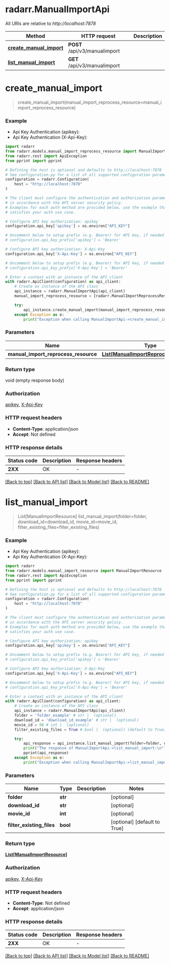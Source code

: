 # radarr.ManualImportApi

All URIs are relative to *http://localhost:7878*

Method | HTTP request | Description
------------- | ------------- | -------------
[**create_manual_import**](ManualImportApi.md#create_manual_import) | **POST** /api/v3/manualimport | 
[**list_manual_import**](ManualImportApi.md#list_manual_import) | **GET** /api/v3/manualimport | 


# **create_manual_import**
> create_manual_import(manual_import_reprocess_resource=manual_import_reprocess_resource)

### Example

* Api Key Authentication (apikey):
* Api Key Authentication (X-Api-Key):

```python
import radarr
from radarr.models.manual_import_reprocess_resource import ManualImportReprocessResource
from radarr.rest import ApiException
from pprint import pprint

# Defining the host is optional and defaults to http://localhost:7878
# See configuration.py for a list of all supported configuration parameters.
configuration = radarr.Configuration(
    host = "http://localhost:7878"
)

# The client must configure the authentication and authorization parameters
# in accordance with the API server security policy.
# Examples for each auth method are provided below, use the example that
# satisfies your auth use case.

# Configure API key authorization: apikey
configuration.api_key['apikey'] = os.environ["API_KEY"]

# Uncomment below to setup prefix (e.g. Bearer) for API key, if needed
# configuration.api_key_prefix['apikey'] = 'Bearer'

# Configure API key authorization: X-Api-Key
configuration.api_key['X-Api-Key'] = os.environ["API_KEY"]

# Uncomment below to setup prefix (e.g. Bearer) for API key, if needed
# configuration.api_key_prefix['X-Api-Key'] = 'Bearer'

# Enter a context with an instance of the API client
with radarr.ApiClient(configuration) as api_client:
    # Create an instance of the API class
    api_instance = radarr.ManualImportApi(api_client)
    manual_import_reprocess_resource = [radarr.ManualImportReprocessResource()] # List[ManualImportReprocessResource] |  (optional)

    try:
        api_instance.create_manual_import(manual_import_reprocess_resource=manual_import_reprocess_resource)
    except Exception as e:
        print("Exception when calling ManualImportApi->create_manual_import: %s\n" % e)
```



### Parameters


Name | Type | Description  | Notes
------------- | ------------- | ------------- | -------------
 **manual_import_reprocess_resource** | [**List[ManualImportReprocessResource]**](ManualImportReprocessResource.md)|  | [optional] 

### Return type

void (empty response body)

### Authorization

[apikey](../README.md#apikey), [X-Api-Key](../README.md#X-Api-Key)

### HTTP request headers

 - **Content-Type**: application/json
 - **Accept**: Not defined

### HTTP response details

| Status code | Description | Response headers |
|-------------|-------------|------------------|
**2XX** | OK |  -  |

[[Back to top]](#) [[Back to API list]](../README.md#documentation-for-api-endpoints) [[Back to Model list]](../README.md#documentation-for-models) [[Back to README]](../README.md)

# **list_manual_import**
> List[ManualImportResource] list_manual_import(folder=folder, download_id=download_id, movie_id=movie_id, filter_existing_files=filter_existing_files)

### Example

* Api Key Authentication (apikey):
* Api Key Authentication (X-Api-Key):

```python
import radarr
from radarr.models.manual_import_resource import ManualImportResource
from radarr.rest import ApiException
from pprint import pprint

# Defining the host is optional and defaults to http://localhost:7878
# See configuration.py for a list of all supported configuration parameters.
configuration = radarr.Configuration(
    host = "http://localhost:7878"
)

# The client must configure the authentication and authorization parameters
# in accordance with the API server security policy.
# Examples for each auth method are provided below, use the example that
# satisfies your auth use case.

# Configure API key authorization: apikey
configuration.api_key['apikey'] = os.environ["API_KEY"]

# Uncomment below to setup prefix (e.g. Bearer) for API key, if needed
# configuration.api_key_prefix['apikey'] = 'Bearer'

# Configure API key authorization: X-Api-Key
configuration.api_key['X-Api-Key'] = os.environ["API_KEY"]

# Uncomment below to setup prefix (e.g. Bearer) for API key, if needed
# configuration.api_key_prefix['X-Api-Key'] = 'Bearer'

# Enter a context with an instance of the API client
with radarr.ApiClient(configuration) as api_client:
    # Create an instance of the API class
    api_instance = radarr.ManualImportApi(api_client)
    folder = 'folder_example' # str |  (optional)
    download_id = 'download_id_example' # str |  (optional)
    movie_id = 56 # int |  (optional)
    filter_existing_files = True # bool |  (optional) (default to True)

    try:
        api_response = api_instance.list_manual_import(folder=folder, download_id=download_id, movie_id=movie_id, filter_existing_files=filter_existing_files)
        print("The response of ManualImportApi->list_manual_import:\n")
        pprint(api_response)
    except Exception as e:
        print("Exception when calling ManualImportApi->list_manual_import: %s\n" % e)
```



### Parameters


Name | Type | Description  | Notes
------------- | ------------- | ------------- | -------------
 **folder** | **str**|  | [optional] 
 **download_id** | **str**|  | [optional] 
 **movie_id** | **int**|  | [optional] 
 **filter_existing_files** | **bool**|  | [optional] [default to True]

### Return type

[**List[ManualImportResource]**](ManualImportResource.md)

### Authorization

[apikey](../README.md#apikey), [X-Api-Key](../README.md#X-Api-Key)

### HTTP request headers

 - **Content-Type**: Not defined
 - **Accept**: application/json

### HTTP response details

| Status code | Description | Response headers |
|-------------|-------------|------------------|
**2XX** | OK |  -  |

[[Back to top]](#) [[Back to API list]](../README.md#documentation-for-api-endpoints) [[Back to Model list]](../README.md#documentation-for-models) [[Back to README]](../README.md)

